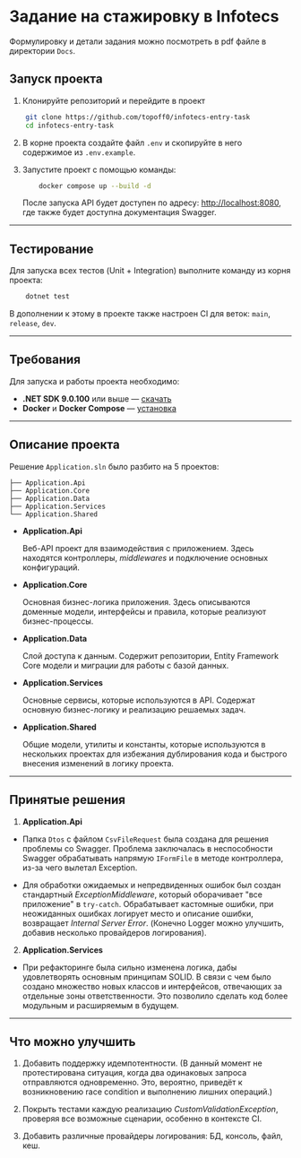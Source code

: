 # Задание на стажировку в Infotecs

Формулировку и детали задания можно посмотреть в pdf файле в директории `Docs`.

## Запуск проекта

1. Клонируйте репозиторий и перейдите в проект

```bash
    git clone https://github.com/topoff0/infotecs-entry-task
    cd infotecs-entry-task
```

2.  В корне проекта создайте файл `.env` и скопируйте в него содержимое из `.env.example`.

3.  Запустите проект с помощью команды:

    ```bash
        docker compose up --build -d
    ```

    После запуска API будет доступен по адресу: [http://localhost:8080](http://localhost:8080), где также будет доступна документация Swagger.

---

## Тестирование

Для запуска всех тестов (Unit + Integration) выполните команду из корня проекта:

```bash
    dotnet test
```

В дополнении к этому в проекте также настроен CI для веток: `main`, `release`, `dev`.

---

## Требования

Для запуска и работы проекта необходимо:

- **.NET SDK 9.0.100** или выше — [скачать](https://dotnet.microsoft.com/download/dotnet/9.0)
- **Docker** и **Docker Compose** — [установка](https://docs.docker.com/get-docker/)

---

## Описание проекта

Решение `Application.sln` было разбито на 5 проектов:

```
├── Application.Api
├── Application.Core
├── Application.Data
├── Application.Services
└── Application.Shared
```

- **Application.Api**

  Веб-API проект для взаимодействия с приложением. Здесь находятся контроллеры,
  _middlewares_ и подключение основных конфигураций.

- **Application.Core**

  Основная бизнес-логика приложения. Здесь описываются доменные модели, интерфейсы и правила, которые реализуют бизнес-процессы.

- **Application.Data**

  Слой доступа к данным. Содержит репозитории, Entity Framework Core модели и миграции для работы с базой данных.

- **Application.Services**

  Основные сервисы, которые используются в API. Содержат основную бизнес-логику и реализацию решаемых задач.

- **Application.Shared**

  Общие модели, утилиты и константы, которые используются в нескольких проектах для избежания дублирования кода и быстрого внесения изменений в логику проекта.

---

## Принятые решения

1. **Application.Api**

- Папка `Dtos` с файлом `CsvFileRequest` была создана для решения проблемы со Swagger. Проблема заключалась в неспособности Swagger обрабатывать напрямую `IFormFile` в методе контроллера, из-за чего вылетал Exception.

- Для обработки ожидаемых и непредвиденных ошибок был создан стандартный _ExceptionMiddleware_, который оборачивает "все приложение" в `try-catch`. Обрабатывает кастомные ошибки, при неожиданных ошибках логирует место и описание ошибки, возвращает _Internal Server Error_. (Конечно Logger можно улучшить, добавив несколько провайдеров логирования).

2. **Application.Services**

- При рефакторинге была сильно изменена логика, дабы удовлетворять основным принципам SOLID. В связи с чем было создано множество новых классов и интерфейсов, отвечающих за отдельные зоны ответственности. Это позволило сделать код более модульным и расширяемым в будущем.

---

## Что можно улучшить

1. Добавить поддержку идемпотентности. (В данный момент не протестирована ситуация, когда два одинаковых запроса отправляются одновременно. Это, вероятно, приведёт к возникновению race condition и выполнению лишних операций.)

2. Покрыть тестами каждую реализацию _CustomValidationException_, проверяя все возможные сценарии, особенно в контексте CI.

3. Добавить различные провайдеры логирования: БД, консоль, файл, кеш.

